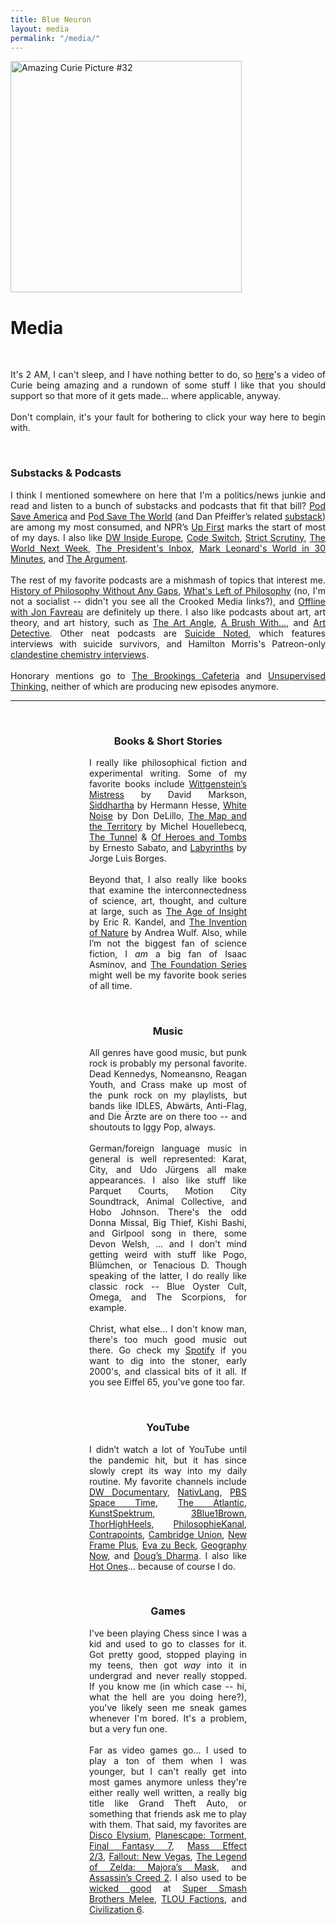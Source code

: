 ```yaml
---
title: Blue Neuron
layout: media
permalink: "/media/"
---
```


<div class="container-lg p-responsive">
  <div class="test" style="align: center;display:inline-block;">
    <div class="float-left">
       <img class="d-block pr-4" style="width: 370px;" alt="Amazing Curie Picture #32" src="{{"https://i.imgur.com/cSs0WG9.gif" | relative_url}}">
    </div>
    <div class="overflow-hidden">
			<h1>Media</h1><br>
      <p style="text-align: justify;">It's 2 AM, I can't sleep, and I have nothing better to do, so <a href="https://www.youtube.com/shorts/K5VM--QR_ys">here</a>'s a video of Curie being amazing and a rundown of some stuff I like that you should support so that more of it gets made... where applicable, anyway.<br><br>Don't complain, it's your fault for bothering to click your way here to begin with.</p> 
			<br>
			<h3>Substacks & Podcasts</h3>
	<p style="text-align:justify;">I think I mentioned somewhere on here that I'm a politics/news junkie and read and listen to a bunch of substacks and podcasts that fit that bill? <a href="https://crooked.com/podcast-series/pod-save-america/">Pod Save America</a> and <a href="https://crooked.com/podcast-series/pod-save-the-world/">Pod Save The World</a> (and Dan Pfeiffer’s related <a href="https://messagebox.substack.com/">substack</a>) are among my most consumed, and NPR’s <a href="https://www.npr.org/podcasts/510318/up-first">Up First</a> marks the start of most of my days. I also like <a href="https://open.spotify.com/show/6mIdAkfh61OJShBproBH89?si=2f6a69abc742466c">DW Inside Europe</a>, <a href="https://open.spotify.com/show/3bExJ9JQpkwNhoHvaIIuyV?si=04658bbeaeb04c6a">Code Switch</a>, <a href="https://open.spotify.com/show/1FPypRiOzESSmOSiLfUY7F?si=535e62132c844734">Strict Scrutiny</a>, <a href="https://open.spotify.com/show/0WNZ0lbEepGBMQD8JXuYmw?si=78a4fb9a9f69443b">The World Next Week</a>, <a href="https://open.spotify.com/show/65u6jcFyV5BnlVhhzSi7UJ?si=2eb45c569fe74fa3">The President's Inbox</a>, <a href="https://open.spotify.com/show/4VeLFC7wSeauD3sFbxKWzh?si=2bc9fa798c3f4370">Mark Leonard's World in 30 Minutes</a>, and <a href="https://open.spotify.com/show/6bmhSFLKtApYClEuSH8q42?si=f2ed5d71506545cb">The Argument</a>.<br><br>The rest of my favorite podcasts are a mishmash of topics that interest me. <a href="https://historyofphilosophy.net/">History of Philosophy Without Any Gaps</a>, <a href="https://open.spotify.com/show/4CfuFJBCH41fHiicB7SgX5?si=2d8f6130896e49c8">What's Left of Philosophy</a> (no, I'm not a socialist -- didn't you see all the Crooked Media links?), and <a href="https://crooked.com/podcast-series/offline/">Offline with Jon Favreau</a> are definitely up there. I also like podcasts about art, art theory, and art history, such as <a href="https://open.spotify.com/show/0W9WRDW5EaTsNmKxrACLeq?si=f10d3dd230af4cfa">The Art Angle</a>, <a href="https://open.spotify.com/show/7I2YOBCNy4lRyyXte3Yl3r?si=30736a17951c4d26">A Brush With...</a>, and <a href="https://open.spotify.com/show/0sluJnpQPQKwMwLw7WSHQN?si=54eb92ef3d2b47ac">Art Detective</a>. Other neat podcasts are <a href="https://redcircle.com/shows/suicide-noted">Suicide Noted</a>, which features interviews with suicide survivors, and Hamilton Morris's Patreon-only <a href="https://www.patreon.com/HamiltonMorris">clandestine chemistry interviews</a>.<br><br>Honorary mentions go to <a href="https://open.spotify.com/show/3R5p8bCbuOfiuuzK2u8GMR?si=d0fd5925b3d7490e">The Brookings Cafeteria</a> and <a href="https://open.spotify.com/show/4t1A06WpEWuQ86G1ToBl2a?si=2e66db5d392c4005">Unsupervised Thinking</a>, neither of which are producing new episodes anymore.</p>
			<hr> 
    </div>
  </div>
</div>
<br>
<center>
<div style="width:50%">
			<h3>Books & Short Stories</h3>
	<p style="text-align:justify;">I really like philosophical fiction and experimental writing. Some of my favorite books include <a href="https://en.wikipedia.org/wiki/Wittgenstein's_Mistress">Wittgenstein’s Mistress</a> by David Markson, <a href="https://en.wikipedia.org/wiki/Siddhartha_(novel)">Siddhartha</a> by Hermann Hesse, <a href="https://en.wikipedia.org/wiki/White_Noise_(novel)">White Noise</a> by Don DeLillo, <a href="https://en.wikipedia.org/wiki/The_Map_and_the_Territory">The Map and the Territory</a> by Michel Houellebecq, <a href="https://en.wikipedia.org/wiki/El_T%C3%BAnel">The Tunnel</a> &amp; <a href="https://en.wikipedia.org/wiki/On_Heroes_and_Tombs">Of Heroes and Tombs</a> by Ernesto Sabato, and <a href="https://en.wikipedia.org/wiki/Labyrinths">Labyrinths</a> by Jorge Luis Borges.<br><br>Beyond that, I also really like books that examine the interconnectedness of science, art, thought, and culture at large, such as <a href="https://www.google.com/books/edition/The_Age_of_Insight/Ryz6DwlI94UC?hl=en">The Age of Insight</a> by Eric R. Kandel, and <a href="https://en.wikipedia.org/wiki/The_Invention_of_Nature">The Invention of Nature</a> by Andrea Wulf. Also, while I’m not the biggest fan of science fiction, I <i>am</i> a big fan of Isaac Asminov, and <a href="https://en.wikipedia.org/wiki/Foundation_series">The Foundation Series</a> might well be my favorite book series of all time.</p>
			<br>
			<h3>Music</h3>
	<p style="text-align:justify;">All genres have good music, but punk rock is probably my personal favorite. Dead Kennedys, Nomeansno, Reagan Youth, and Crass make up most of the punk rock on my playlists, but bands like IDLES, Abwärts, Anti-Flag, and Die Ärzte are on there too -- and shoutouts to Iggy Pop, always.<br><br>German/foreign language music in general is well represented: Karat, City, and Udo Jürgens all make appearances. I also like stuff like Parquet Courts, Motion City Soundtrack, Animal Collective, and Hobo Johnson. There's the odd Donna Missal, Big Thief, Kishi Bashi, and Girlpool song in there, some Devon Welsh, ... and I don't mind getting weird with stuff like Pogo, Blümchen, or Tenacious D. Though speaking of the latter, I do really like classic rock -- Blue Oyster Cult, Omega, and The Scorpions, for example.<br><br>Christ, what else... I don't know man, there's too much good music out there. Go check my <a href="https://open.spotify.com/user/bluen.?si=a2c7e217379e4e4c">Spotify</a> if you want to dig into the stoner, early 2000's, and classical bits of it all. If you see Eiffel 65, you've gone too far.</p>
			<br>
			<h3>YouTube</h3>
	<p style="text-align:justify;">I didn’t watch a lot of YouTube until the pandemic hit, but it has since slowly crept its way into my daily routine. My favorite channels include <a href="https://www.youtube.com/c/DWDocumentary">DW Documentary</a>, <a href="https://www.youtube.com/user/NativLang">NativLang</a>, <a href="https://www.youtube.com/c/pbsspacetime">PBS Space Time</a>, <a href="https://www.youtube.com/user/TheAtlantic">The Atlantic</a>, <a href="https://www.youtube.com/c/kunstspektrum">KunstSpektrum</a>, <a href="https://www.youtube.com/c/3blue1brown">3Blue1Brown</a>, <a href="https://www.youtube.com/c/thorhighheels">ThorHighHeels</a>, <a href="https://www.youtube.com/c/thinkingchannel">PhilosophieKanal</a>, <a href="https://www.youtube.com/c/ContraPoints">Contrapoints</a>, <a href="https://www.youtube.com/c/cambridgeunionsoc1815/featured">Cambridge Union</a>, <a href="https://www.youtube.com/c/NewFramePlus">New Frame Plus</a>, <a href="https://www.youtube.com/c/EvazuBeckOfficial">Eva zu Beck</a>, <a href="https://www.youtube.com/c/GeographyNow">Geography Now</a>, and <a href="https://www.youtube.com/c/DougsDharma">Doug’s Dharma</a>. I also like <a href="https://www.youtube.com/playlist?list=PLAzrgbu8gEMIIK3r4Se1dOZWSZzUSadfZ">Hot Ones</a>… because of course I do.</p>
			<br>
			<h3>Games</h3>
	<p style="text-align:justify;">I've been playing Chess since I was a kid and used to go to classes for it. Got pretty good, stopped playing in my teens, then got <i>way</i> into it in undergrad and never really stopped. If you know me (in which case -- hi, what the hell are you doing here?), you've likely seen me sneak games whenever I'm bored. It's a problem, but a very fun one.<br><br>Far as video games go... I used to play a ton of them when I was younger, but I can't really get into most games anymore unless they're either really well written, a really big title like Grand Theft Auto, or something that friends ask me to play with them. That said, my favorites are <a href="https://www.youtube.com/watch?v=jtMM1VFr9Ik&amp;t=4030s">Disco Elysium</a>, <a href="https://imgur.com/op2u7n6.png">Planescape: Torment</a>, <a href="https://www.youtube.com/watch?v=9V68GCZ61Rc">Final Fantasy 7</a>, <a href="https://www.youtube.com/watch?v=AYBPYbpBM34">Mass Effect 2/3</a>,&nbsp;<a href="https://www.youtube.com/watch?v=gzF7aHxk4Y4">Fallout: New Vegas</a>, <a href="https://www.youtube.com/watch?v=TxdHGpeMzj8">The Legend of Zelda: Majora’s Mask</a>, and <a href="https://www.youtube.com/watch?v=FSVHx23ByhM">Assassin’s Creed 2</a>. I also used to be <a href="https://www.ssbwiki.com/Smasher:N">wicked good</a> at <a href="https://www.youtube.com/watch?v=vXgpGBbh5r8">Super Smash Brothers Melee</a>, <a href="https://www.youtube.com/watch?v=mwioQQ_ixdo">TLOU Factions</a>, and <a href="https://www.youtube.com/watch?v=5KdE0p2joJw">Civilization 6</a>.</p>
	</div></center>
